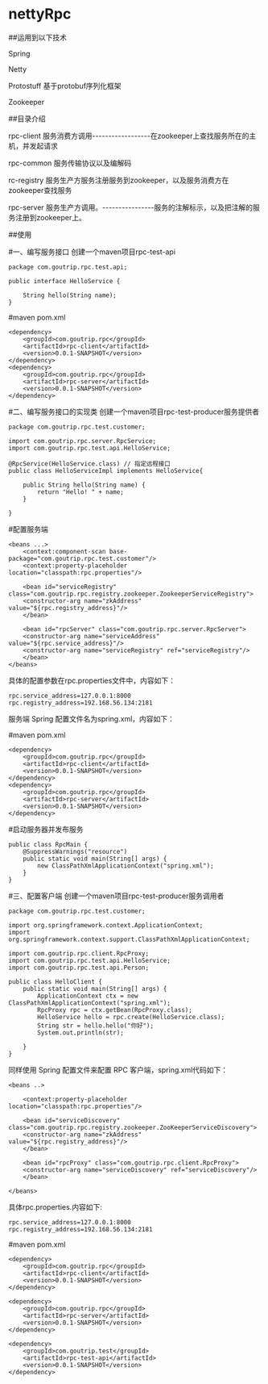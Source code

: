 # nettyRpc

##运用到以下技术

Spring

Netty

Protostuff  基于protobuf序列化框架

Zookeeper



##目录介绍

rpc-client 服务消费方调用------------------在zookeeper上查找服务所在的主机，并发起请求

rpc-common 服务传输协议以及编解码

rc-registry 服务生产方服务注册服务到zookeeper，以及服务消费方在zookeeper查找服务

rpc-server 服务生产方调用。----------------服务的注解标示，以及把注解的服务注册到zookeeper上。



##使用


#一、编写服务接口
创建一个maven项目rpc-test-api

	package com.goutrip.rpc.test.api;

	public interface HelloService {

		String hello(String name);
	}

#maven pom.xml

	<dependency>
		<groupId>com.goutrip.rpc</groupId>
		<artifactId>rpc-client</artifactId>
		<version>0.0.1-SNAPSHOT</version>
	</dependency>
	<dependency>
		<groupId>com.goutrip.rpc</groupId>
		<artifactId>rpc-server</artifactId>
		<version>0.0.1-SNAPSHOT</version>
	</dependency>


#二、编写服务接口的实现类
创建一个maven项目rpc-test-producer服务提供者

	package com.goutrip.rpc.test.customer;

	import com.goutrip.rpc.server.RpcService;
	import com.goutrip.rpc.test.api.HelloService;

	@RpcService(HelloService.class) // 指定远程接口
	public class HelloServiceImpl implements HelloService{

		public String hello(String name) {
			return "Hello! " + name;
		}

	}
#配置服务端

	<beans ...>
	    <context:component-scan base-package="com.goutrip.rpc.test.customer"/>
	    <context:property-placeholder location="classpath:rpc.properties"/>

	    <bean id="serviceRegistry" class="com.goutrip.rpc.registry.zookeeper.ZookeeperServiceRegistry">
		<constructor-arg name="zkAddress" value="${rpc.registry_address}"/>
	    </bean>

	    <bean id="rpcServer" class="com.goutrip.rpc.server.RpcServer">
		<constructor-arg name="serviceAddress" value="${rpc.service_address}"/>
		<constructor-arg name="serviceRegistry" ref="serviceRegistry"/>
	    </bean>
	</beans>

具体的配置参数在rpc.properties文件中，内容如下：

	rpc.service_address=127.0.0.1:8000
	rpc.registry_address=192.168.56.134:2181

服务端 Spring 配置文件名为spring.xml，内容如下：

#maven pom.xml
	
	<dependency>
		<groupId>com.goutrip.rpc</groupId>
		<artifactId>rpc-client</artifactId>
		<version>0.0.1-SNAPSHOT</version>
	</dependency>
	<dependency>
		<groupId>com.goutrip.rpc</groupId>
		<artifactId>rpc-server</artifactId>
		<version>0.0.1-SNAPSHOT</version>
	</dependency>
   
#启动服务器并发布服务

	public class RpcMain {
		@SuppressWarnings("resource")
		public static void main(String[] args) {
			new ClassPathXmlApplicationContext("spring.xml");
		}
	}
	
#三、配置客户端
创建一个maven项目rpc-test-producer服务调用者

	package com.goutrip.rpc.test.customer;

	import org.springframework.context.ApplicationContext;
	import org.springframework.context.support.ClassPathXmlApplicationContext;

	import com.goutrip.rpc.client.RpcProxy;
	import com.goutrip.rpc.test.api.HelloService;
	import com.goutrip.rpc.test.api.Person;

	public class HelloClient {
		public static void main(String[] args) {
			ApplicationContext ctx = new ClassPathXmlApplicationContext("spring.xml");
			RpcProxy rpc = ctx.getBean(RpcProxy.class);
			HelloService hello = rpc.create(HelloService.class);
			String str = hello.hello("你好");
			System.out.println(str);

		}
	}

同样使用 Spring 配置文件来配置 RPC 客户端，spring.xml代码如下：

	<beans ..>

	    <context:property-placeholder location="classpath:rpc.properties"/>

	    <bean id="serviceDiscovery" class="com.goutrip.rpc.registry.zookeeper.ZooKeeperServiceDiscovery">
		<constructor-arg name="zkAddress" value="${rpc.registry_address}"/>
	    </bean>

	    <bean id="rpcProxy" class="com.goutrip.rpc.client.RpcProxy">
		<constructor-arg name="serviceDiscovery" ref="serviceDiscovery"/>
	    </bean>

	</beans>

具体rpc.properties.内容如下:

	rpc.service_address=127.0.0.1:8000
	rpc.registry_address=192.168.56.134:2181
	
#maven pom.xml

	<dependency>
		<groupId>com.goutrip.rpc</groupId>
		<artifactId>rpc-client</artifactId>
		<version>0.0.1-SNAPSHOT</version>
	</dependency>

	<dependency>
		<groupId>com.goutrip.rpc</groupId>
		<artifactId>rpc-server</artifactId>
		<version>0.0.1-SNAPSHOT</version>
	</dependency>

	<dependency>
		<groupId>com.goutrip.test</groupId>
		<artifactId>rpc-test-api</artifactId>
		<version>0.0.1-SNAPSHOT</version>
	</dependency>
